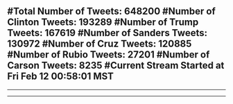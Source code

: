 #Total Number of Tweets: 648200 
#Number of Clinton Tweets: 193289
#Number of Trump Tweets: 167619
#Number of Sanders Tweets: 130972
#Number of Cruz Tweets: 120885
#Number of Rubio Tweets: 27201
#Number of Carson Tweets: 8235
#Current Stream Started at Fri Feb 12 00:58:01 MST
---
---
---
